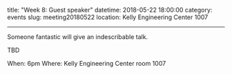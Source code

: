 title: "Week 8: Guest speaker"
datetime: 2018-05-22 18:00:00
category: events
slug: meeting20180522
location: Kelly Engineering Center 1007

---

Someone fantastic will give an indescribable talk.

TBD

When: 6pm
Where: Kelly Engineering Center room 1007
